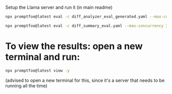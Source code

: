 Setup the Llama server and run it (in main readme)

```bash
npx promptfoo@latest eval -c diff_analyzer_eval_generated.yaml --max-concurrency 1 --repeat 1

npx promptfoo@latest eval -c diff_summary_eval.yaml --max-concurrency 1 --repeat 20
```

# To view the results: open a new terminal and run:
```bash
npx promptfoo@latest view -y
```
(advised to open a new terminal for this, since it's a server that needs to be running all the time)